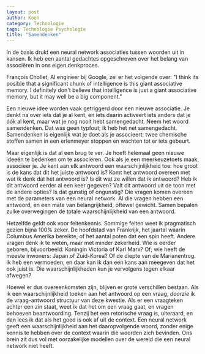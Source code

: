 ```yaml
---
layout: post
author: Koen
category: Technologie
tags: Technologie Psychologie
title: "Samendenken"
---
```


In de basis drukt een neural network associaties tussen woorden uit in kansen. Ik heb een aantal gedachtes opgeschreven over het belang van associëren in ons eigen denkproces.<!--more-->

François Chollet, AI engineer bij Google, zei er het volgende over: "I think its posible that a significant chunk of intelligence is this giant associative memory. I definitely don't believe that intelligence is just a giant associative memory, but it may well be a big component."

Een nieuwe idee worden vaak getriggerd door een nieuwe associatie. Je denkt na over iets dat je al kent, en iets daarin activeert iets anders dat je óók al kent, maar wat je nog nooit hebt samengedacht. Neem het woord samendenken. Dat was geen typfout; ik heb het net samengedacht. Samendenken is eigenlijk wat je doet als je associeert: twee chemische stoffen samen in een erlenmeyer stoppen en wachten tot er iets gebeurt. 

Maar eigenlijk is dat al een brug te ver. Je hoeft helemaal geen nieuwe ideeën te bedenken om te associëren. Ook als je een meerkeuzetoets maak, associeer je. Je kent aan elk antwoord een waarschijnlijkheid toe: hoe groot is de kans dat dit het juiste antwoord is? Komt het antwoord overeen met wat ik denk dat het antwoord is? Is dit wat ze willen dat ik antwoord? Heb ik dit antwoord eerder al een keer gegeven? Valt dit antwoord uit de toon met de andere opties? Is dat gunstig of ongunstig? Die vragen komen overeen met de parameters van een neural network. Al die vragen hebben een antwoord, en een mate van belangrijkheid, oftewel gewicht. Samen bepalen zulke overwegingen de totale waarschijnlijkheid van een antwoord.

Hetzelfde geldt ook voor feitenkennis. Sommige feiten weet ik pragmatisch gezien bijna 100% zeker. De hoofdstad van Frankrijk, het jaartal waarin Columbus Amerika bereikte, of het aantal poten dat een spin heeft. Andere vragen denk ik te weten, maar met minder zekerheid. Wie is eerder geboren, bijvoorbeeld: Koningin Victoria of Karl Marx? Of; wie heeft de meeste inwoners: Japan of Zuid-Korea? Of de diepte van de Marianentrog. Ik heb een vermoeden, en daar kan ik dan een kans aan meegeven dat het ook juist is. Die waarschijnlijkheden kun je vervolgens tegen elkaar afwegen?

Hoewel er dus overeenkomsten zijn, blijven er grote verschillen bestaan. Als ik een waarschijnlijkheid toeken aan het antwoord op een vraag, <i>doorzie</i> ik de vraag-antwoord structuur van deze kwestie. Als er een vraagteken achter een zin staat, weet ik dat het om een vraag gaat, en vragen behoeven beantwoording. Tenzij het een retorische vraag is, uiteraard, en dan lees ik dat als het goed is ook af uit de context. Een neural network geeft een waarschijnlijkheid aan het daaropvolgende woord, zonder enige kennis te hebben over de context waarin die woorden zich bevinden. Ons brein zit dus vol met oorzakelijke modellen over de wereld die een neural network niet heeft. 